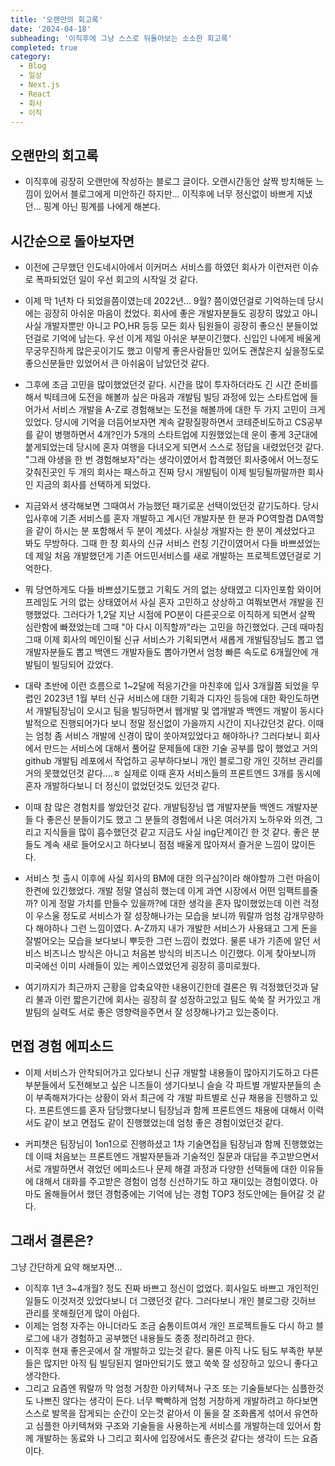 ```yaml
---
title: '오랜만의 회고록'
date: '2024-04-18'
subheading: '이직후에 그냥 스스로 뒤돌아보는 소소한 회고록'
completed: true
category:
  - Blog
  - 일상
  - Next.js
  - React
  - 회사
  - 이직
---
```


## 오랜만의 회고록

- 이직후에 굉장히 오랜만에 작성하는 블로그 글이다. 오랜시간동안 살짝 방치해둔 느낌이 있어서 블로그에게 미안하긴 하지만... 이직후에 너무 정신없이 바쁘게 지냈던... 핑계 아닌 핑계를 나에게 해본다.

## 시간순으로 돌아보자면

- 이전에 근무했던 인도네시아에서 이커머스 서비스를 하였던 회사가 이런저런 이슈로 폭파되었던 일이 우선 회고의 시작일 것 같다.

- 이제 막 1년차 다 되었을쯤이였는데 2022년... 9월? 쯤이였던걸로 기억하는데 당시에는 굉장히 아쉬운 마음이 컸었다. 회사에 좋은 개발자분들도 굉장히 많았고 아니 사실 개발자뿐만 아니고 PO,HR 등등 모든 회사 팀원들이 굉장히 좋으신 분들이었던걸로 기억에 남는다. 우선 이게 제일 아쉬운 부분이긴했다. 신입인 나에게 배울게 무궁무진하게 많은곳이기도 했고 이렇게 좋은사람들만 있어도 괜찮은지 싶을정도로 좋으신분들만 있었어서 큰 아쉬움이 남았던것 같다.

- 그후에 조금 고민을 많이했었던것 같다. 시간을 많이 투자하더라도 긴 시간 준비를해서 빅테크에 도전을 해볼까 싶은 마음과 개발팀 빌딩 과정에 있는 스타트업에 들어가서 서비스 개발을 A-Z로 경험해보는 도전을 해볼까에 대한 두 가지 고민이 크게 있었다. 당시에 기억을 더듬어보자면 계속 갈팡질팡하면서 코테준비도하고 CS공부를 같이 병행하면서 4개?인가 5개의 스타트업에 지원했었는데 운이 좋게 3군대에 붙게되었는데 당시에 혼자 여행을 다녀오게 되면서 스스로 정답을 내렸었던것 같다. "그래 야생을 한 번 경험해보자"라는 생각이였어서 합격했던 회사중에서 어느정도 갖춰진곳인 두 개의 회사는 패스하고 진짜 당시 개발팀이 이제 빌딩될까말까한 회사인 지금의 회사를 선택하게 되었다.

- 지금와서 생각해보면 그때여서 가능했던 패기로운 선택이었던것 같기도하다. 당시 입사후에 기존 서비스를 혼자 개발하고 계시던 개발자분 한 분과 PO역할겸 DA역할을 같이 하시는 분 포함해서 두 분이 계셨다. 사실상 개발자는 한 분이 계셨었다고 봐도 무방하다. 그때 한 창 회사의 신규 서비스 런칭 기간이였어서 다들 바쁘셨었는데 제일 처음 개발했던게 기존 어드민서비스를 새로 개발하는 프로젝트였던걸로 기억한다.

- 뭐 당연하게도 다들 바쁘셨기도했고 기획도 거의 없는 상태였고 디자인포함 와이어프레임도 거의 없는 상태였어서 사실 혼자 고민하고 상상하고 여쭤보면서 개발을 진행했었다. 그러다가 1,2달 지난 시점에 PO분이 다른곳으로 이직하게 되면서 살짝 심란함에 빠졌었는데 그때 "아 다시 이직할까"라는 고민을 하긴했었다. 근데 때마침 그때 이제 회사의 메인이될 신규 서비스가 기획되면서 새롭게 개발팀장님도 뽑고 앱개발자분들도 뽑고 백엔드 개발자들도 뽑아가면서 엄청 빠른 속도로 6개월안에 개발팀이 빌딩되어 갔었다.

- 대략 초반에 이런 흐름으로 1~2달에 적응기간을 마친후에 입사 3개월쯤 되었을 무렵인 2023년 1월 부터 신규 서비스에 대한 기획과 디자인 등등에 대한 확인도하면서 개발팀장님이 오시고 팀을 빌딩하면서 웹개발 및 앱개발과 백엔드 개발이 동시다발적으로 진행되어가다 보니 정말 정신없이 가을까지 시간이 지나갔던것 같다. 이때는 엄청 좀 서비스 개발에 신경이 많이 쏫아져있었다고 해야하나? 그러다보니 회사에서 만드는 서비스에 대해서 풀어갈 문제들에 대한 기술 공부를 많이 했었고 거의 github 개발팀 레포에서 작업하고 공부하다보니 개인 블로그랑 개인 깃허브 관리를 거의 못했었던것 같다....ㅎ 실제로 이때 혼자 서비스들의 프론트엔드 3개를 동시에 혼자 개발하다보니 더 정신이 없었던것도 있던것 같다.

- 이때 참 많은 경험치를 쌓았던것 같다. 개발팀장님 앱 개발자분들 백엔드 개발자분들 다 좋은신 분들이기도 했고 그 분들의 경험에서 나온 여러가지 노하우와 의견, 그리고 지식들을 많이 흡수했던것 같고 지금도 사실 ing단계이긴 한 것 같다. 좋은 분들도 계속 새로 들어오시고 하다보니 점점 배울게 많아져서 즐거운 느낌이 많이든다.

- 서비스 첫 출시 이후에 사실 회사의 BM에 대한 의구심?이라 해야할까 그런 마음이 한켠에 있긴했었다. 개발 정말 열심히 했는데 이게 과연 시장에서 어떤 임팩트를줄까? 이게 정말 가치를 만들수 있을까?에 대한 생각을 혼자 많이했었는데 이런 걱정이 우스울 정도로 서비스가 잘 성장해나가는 모습을 보니까 뭐랄까 엄청 감개무량하다 해야하나 그런 느낌이였다. A-Z까지 내가 개발한 서비스가 사용돼고 그게 돈을 잘벌어오는 모습을 보다보니 뿌듯한 그런 느낌이 컸었다. 물론 내가 기존에 알던 서비스 비즈니스 방식은 아니고 처음본 방식의 비즈니스 이긴했다. 이게 찾아보니까 미국에선 이미 사례들이 있는 케이스였었던게 굉장히 흥미로웠다.

- 여기까지가 최근까지 근황을 압축요약한 내용이긴한데 결론은 뭐 걱정했던것과 달리 불과 이런 짧은기간에 회사는 굉장히 잘 성장하고있고 팀도 쑥쑥 잘 커가있고 개발팀의 실력도 서로 좋은 영향력을주면서 잘 성장해나가고 있는중이다.

## 면접 경험 에피소드

- 이제 서비스가 안착되어가고 있다보니 신규 개발할 내용들이 많아지기도하고 다른 부분들에서 도전해보고 싶은 니즈들이 생기다보니 슬슬 각 파트별 개발자분들의 손이 부족해져가다는 상황이 와서 최근에 각 개발 파트별로 신규 채용을 진행하고 있다. 프론트엔드를 혼자 담당했다보니 팀장님과 함께 프론트엔드 채용에 대해서 이력서도 같이 보고 면접도 같이 진행했었는데 엄청 좋은 경험이었던것 같다.

- 커피챗은 팀장님이 1on1으로 진행하셨고 1차 기술면접을 팀장님과 함께 진행했었는데 이때 처음보는 프론트엔드 개발자분들과 기술적인 질문과 대답을 주고받으면서 서로 개발하면서 겪었던 에피소드나 문제 해결 과정과 다양한 선택들에 대한 이유들에 대해서 대화를 주고받은 경험이 엄청 신선하기도 하고 재미있는 경험이였다. 아마도 올해들어서 했던 경험중에는 기억에 남는 경험 TOP3 정도안에는 들어갈 것 같다.

## 그래서 결론은?

그냥 간단하게 요약 해보자면...

- 이직후 1년 3~4개월? 정도 진짜 바쁘고 정신이 없었다. 회사일도 바쁘고 개인적인 일들도 이것저것 있었다보니 더 그랬던것 같다. 그러다보니 개인 블로그랑 깃허브 관리를 못해줬던게 많이 아쉽다.
- 이제는 엄청 자주는 아니더라도 조금 숨통이트여서 개인 프로젝트들도 다시 하고 블로그에 내가 경험하고 공부했던 내용들도 종종 정리하려고 한다.
- 이직후 현재 좋은곳에서 잘 개발하고 있는것 같다. 물론 아직 나도 팀도 부족한 부분들은 많지만 아직 팀 빌딩된지 얼마안되기도 했고 쑥쑥 잘 성장하고 있으니 좋다고 생각한다.
- 그리고 요즘엔 뭐랄까 막 엄청 거창한 아키텍쳐나 구조 또는 기술들보다는 심플한것도 나쁘진 않다는 생각이 든다. 너무 빡빡하게 엄청 거창하게 개발하려고 하다보면 스스로 발목을 잡게되는 순간이 오는것 같아서 이 둘을 잘 조화롭게 섞어서 유연하고 심플한 아키텍쳐와 구조와 기술들을 사용하는게 서비스를 개발하는데 있어서 함께 개발하는 동료와 나 그리고 회사에 입장에서도 좋은것 같다는 생각이 드는 요즘이다.
